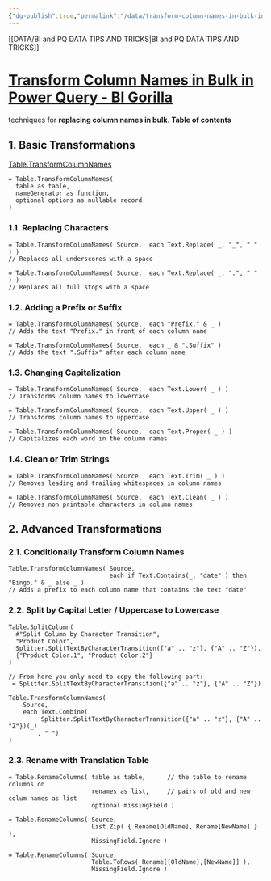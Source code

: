 ```yaml
---
{"dg-publish":true,"permalink":"/data/transform-column-names-in-bulk-in-pq-bi-gorilla/","tags":["Power_query","Data"],"noteIcon":""}
---
```


[[DATA/BI and PQ DATA TIPS AND TRICKS\|BI and PQ DATA TIPS AND TRICKS]]
# [Transform Column Names in Bulk in Power Query - BI Gorilla](https://gorilla.bi/power-query/transform-column-names/)

techniques for **replacing column names in bulk**. 
**Table of contents**

## 1\. Basic Transformations

[Table.TransformColumnNames](https://powerquery.how/table-transformcolumnnames/) 

```
= Table.TransformColumnNames(
  table as table, 
  nameGenerator as function, 
  optional options as nullable record
)
```

### 1.1. Replacing Characters

```
= Table.TransformColumnNames( Source,  each Text.Replace( _, "_", " " ) )
// Replaces all underscores with a space

= Table.TransformColumnNames( Source,  each Text.Replace( _, ".", " " ) )
// Replaces all full stops with a space
```

### 1.2. Adding a Prefix or Suffix

```
= Table.TransformColumnNames( Source,  each "Prefix." & _ )
// Adds the text "Prefix." in front of each column name

= Table.TransformColumnNames( Source,  each _ & ".Suffix" )
// Adds the text ".Suffix" after each column name
```

### 1.3. Changing Capitalization

```
= Table.TransformColumnNames( Source,  each Text.Lower( _ ) )
// Transforms column names to lowercase

= Table.TransformColumnNames( Source,  each Text.Upper( _ ) )
// Transforms column names to uppercase

= Table.TransformColumnNames( Source,  each Text.Proper( _ ) )
// Capitalizes each word in the column names
```

### 1.4. Clean or Trim Strings

```
= Table.TransformColumnNames( Source,  each Text.Trim( _ ) )
// Removes leading and trailing whitespaces in column names

= Table.TransformColumnNames( Source,  each Text.Clean( _ ) )
// Removes non printable characters in column names
```

## 2\. Advanced Transformations
### 2.1. Conditionally Transform Column Names


```
Table.TransformColumnNames( Source,
                            each if Text.Contains(_, "date" ) then "Bingo." & _ else _ )
// Adds a prefix to each column name that contains the text "date" 
```

### 2.2. Split by Capital Letter / Uppercase to Lowercase

```
Table.SplitColumn(
  #"Split Column by Character Transition",
  "Product Color",
  Splitter.SplitTextByCharacterTransition({"a" .. "z"}, {"A" .. "Z"}),
  {"Product Color.1", "Product Color.2"}
)

// From here you only need to copy the following part: 
 = Splitter.SplitTextByCharacterTransition({"a" .. "z"}, {"A" .. "Z"})
```

```
Table.TransformColumnNames(
    Source, 
    each Text.Combine(
         Splitter.SplitTextByCharacterTransition({"a" .. "z"}, {"A" .. "Z"})(_)
        , " ")
)
```
### 2.3. Rename with Translation Table

```
= Table.RenameColumns( table as table,      // the table to rename columns on
                       renames as list,     // pairs of old and new colum names as list
                       optional missingField )
```


```
= Table.RenameColumns( Source,
                       List.Zip( { Rename[OldName], Rename[NewName] } ),
                       MissingField.Ignore )
 
= Table.RenameColumns( Source,
                       Table.ToRows( Rename[[OldName],[NewName]] ),
                       MissingField.Ignore )
```
